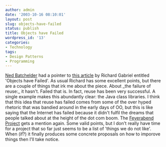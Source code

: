 ```yaml
---
author: admin
date: '2003-10-16 08:10:01'
layout: post
slug: objects-have-failed
status: publish
title: Objects have Failed
wordpress_id: '13'
categories:
- Technology
tags:
- Design Patterns
- Programming
---
```


[Ned Batchelder](http://www.nedbatchelder.com/blog/index.html) had a
pointer to [this
article](http://www.dreamsongs.com/NewFiles/ObjectsHaveFailed.pdf
"Objects have Failed") by Richard Gabriel entitled 'Objects have
Failed'. As usual Richard has some excellent points, but there are a
couple of things that irk me about the piece. About \_the failure of
reuse:\_ it hasn't. Failed that is. In fact, reuse has been very
successful. A single example makes this abundantly clear: the Java class
libraries. I think that this idea that reuse has failed comes from some
of the over hyped rhetoric that was bandied around in the early days of
OO, but this is like saying that the Internet has failed because it
didn't fulfil the dreams that people talked about at the height of the
dot com boom. The [Feyerabend
Project](http://www.dreamsongs.com/Feyerabend/Feyerabend.html) gets a
mention again. Some valid points, but I don't really have time for a
project that so far just seems to be a list of 'things we do not like'.
When (if?) it finally produces some concrete proposals on how to
imporove things then I'll take notice.
